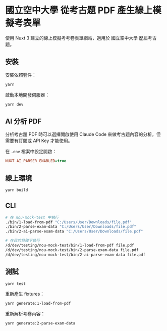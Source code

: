 # 國立空中大學 從考古題 PDF 產生線上模擬考表單

使用 Nuxt 3 建立的線上模擬考考卷表單網站，適用於 國立空中大學 歷屆考古題。

## 安裝

安裝依賴套件：

```bash
yarn
```

啟動本地開發伺服器：

```bash
yarn dev
```

## AI 分析 PDF

分析考古題 PDF 時可以選擇開啟使用 Claude Code 來做考古題內容的分析，但需要有訂閱或 API Key 才能使用。

在 `.env` 檔案中設定開啟：

```ini
NUXT_AI_PARSER_ENABLED=true
```

## 線上環境

```bash
yarn build
```

## CLI

```bash
# 在 nou-mock-test 中執行
./bin/1-load-from-pdf "C:/Users/User/Downloads/file.pdf"
./bin/2-parse-exam-data "C:/Users/User/Downloads/file.pdf"
./bin/2-ai-parse-exam-data "C:/Users/User/Downloads/file.pdf"

# 在目的目錄下執行
/d/dev/testing/nou-mock-test/bin/1-load-from-pdf file.pdf
/d/dev/testing/nou-mock-test/bin/2-parse-exam-data file.pdf
/d/dev/testing/nou-mock-test/bin/2-ai-parse-exam-data file.pdf
```

## 測試

```bash
yarn test
```

重新產生 fixtures：

```bash
yarn generate:1-load-from-pdf
```

重新解析考卷內容：

```bash
yarn generate:2-parse-exam-data
```
